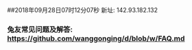 ##2018年09月28日07时12分07秒 新址: 142.93.182.132
### 兔友常见问题及解答: https://github.com/wanggonging/d/blob/w/FAQ.md
